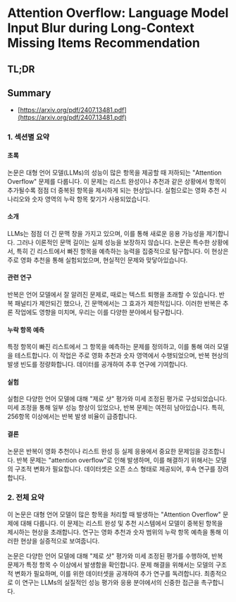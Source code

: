 # Attention Overflow: Language Model Input Blur during Long-Context Missing Items Recommendation
## TL;DR
## Summary
- [https://arxiv.org/pdf/2407.13481.pdf](https://arxiv.org/pdf/2407.13481.pdf)

### 1. 섹션별 요약

#### 초록
논문은 대형 언어 모델(LLMs)의 성능이 많은 항목을 제공할 때 저하되는 "Attention Overflow" 문제를 다룹니다. 이 문제는 리스트 완성이나 추천과 같은 상황에서 항목이 추가될수록 점점 더 중복된 항목을 제시하게 되는 현상입니다. 실험으로는 영화 추천 시나리오와 숫자 영역의 누락 항목 찾기가 사용되었습니다.

#### 소개
LLMs는 점점 더 긴 문맥 창을 가지고 있으며, 이를 통해 새로운 응용 가능성을 제기합니다. 그러나 이론적인 문맥 길이는 실제 성능을 보장하지 않습니다. 논문은 특수한 상황에서, 특히 긴 리스트에서 빠진 항목을 예측하는 능력을 집중적으로 탐구합니다. 이 현상은 주로 영화 추천을 통해 실험되었으며, 현실적인 문제와 맞닿아있습니다.

#### 관련 연구
반복은 언어 모델에서 잘 알려진 문제로, 때로는 텍스트 퇴행을 초래할 수 있습니다. 반복 패널티가 제안되긴 했으나, 긴 문맥에서는 그 효과가 제한적입니다. 이러한 반복은 추론 작업에도 영향을 미치며, 우리는 이를 다양한 분야에서 탐구합니다.

#### 누락 항목 예측
특정 항목이 빠진 리스트에서 그 항목을 예측하는 문제를 정의하고, 이를 통해 여러 모델을 테스트합니다. 이 작업은 주로 영화 추천과 숫자 영역에서 수행되었으며, 반복 현상의 발생 빈도를 정량화합니다. 데이터를 공개하여 추후 연구에 기여합니다.

#### 실험
실험은 다양한 언어 모델에 대해 "제로 샷" 평가와 미세 조정된 평가로 구성되었습니다. 미세 조정을 통해 일부 성능 향상이 있었으나, 반복 문제는 여전히 남아있습니다. 특히, 256항목 이상에서는 반복 발생 비율이 급증합니다.

#### 결론
논문은 반복이 영화 추천이나 리스트 완성 등 실제 응용에서 중요한 문제임을 강조합니다. 반복 문제는 "attention overflow"로 인해 발생하며, 이를 해결하기 위해서는 모델의 구조적 변화가 필요합니다. 데이터셋은 오픈 소스 형태로 제공되어, 후속 연구를 장려합니다.

### 2. 전체 요약
이 논문은 대형 언어 모델이 많은 항목을 처리할 때 발생하는 "Attention Overflow" 문제에 대해 다룹니다. 이 문제는 리스트 완성 및 추천 시스템에서 모델이 중복된 항목을 제시하는 현상을 초래합니다. 연구는 영화 추천과 숫자 범위의 누락 항목 예측을 통해 이러한 현상을 실증적으로 보여줍니다.

논문은 다양한 언어 모델에 대해 "제로 샷" 평가와 미세 조정된 평가를 수행하여, 반복 문제가 특정 항목 수 이상에서 발생함을 확인합니다. 문제 해결을 위해서는 모델의 구조적 변화가 필요하며, 이를 위한 데이터셋을 공개하여 추가 연구를 독려합니다. 최종적으로 이 연구는 LLMs의 실질적인 성능 평가와 응용 분야에서의 신중한 접근을 촉구합니다.